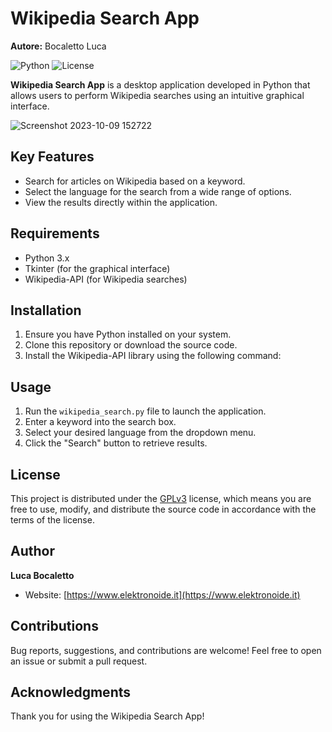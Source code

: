 # Wikipedia Search App

**Autore:** Bocaletto Luca

![Python](https://img.shields.io/badge/Python-3.x-blue)
![License](https://img.shields.io/badge/License-GPLv3-green)

**Wikipedia Search App** is a desktop application developed in Python that allows users to perform Wikipedia searches using an intuitive graphical interface.

![Screenshot 2023-10-09 152722](https://github.com/elektronoide/Wikipedia-Search/assets/134635227/a393146c-db76-4f34-b353-56a800f7df36)

## Key Features

- Search for articles on Wikipedia based on a keyword.
- Select the language for the search from a wide range of options.
- View the results directly within the application.

## Requirements

- Python 3.x
- Tkinter (for the graphical interface)
- Wikipedia-API (for Wikipedia searches)

## Installation

1. Ensure you have Python installed on your system.
2. Clone this repository or download the source code.
3. Install the Wikipedia-API library using the following command:

## Usage

1. Run the `wikipedia_search.py` file to launch the application.
2. Enter a keyword into the search box.
3. Select your desired language from the dropdown menu.
4. Click the "Search" button to retrieve results.

## License

This project is distributed under the [GPLv3](LICENSE) license, which means you are free to use, modify, and distribute the source code in accordance with the terms of the license.

## Author

**Luca Bocaletto**
- Website: [https://www.elektronoide.it](https://www.elektronoide.it)

## Contributions

Bug reports, suggestions, and contributions are welcome! Feel free to open an issue or submit a pull request.

## Acknowledgments

Thank you for using the Wikipedia Search App!
